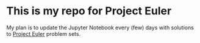 # This is my repo for Project Euler


My plan is to update the Jupyter Notebook every (few) days with solutions to [Project Euler](www.projecteuler.net)
problem sets.

